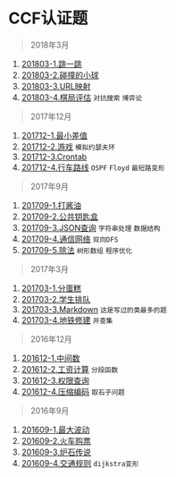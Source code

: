 # CCF认证题

>2018年3月

1. [201803-1.跳一跳](https://github.com/faxinwang/OJ_CCF/blob/master/201803/201803-1.跳一跳.cpp)
2. [201803-2.碰撞的小球](https://github.com/faxinwang/OJ_CCF/blob/master/201803/201803-2.碰撞的小球.cpp)
3. [201803-3.URL映射](https://github.com/faxinwang/OJ_CCF/blob/master/201803/201803-3.URL映射.cpp)
4. [201803-4.棋局评估](https://github.com/faxinwang/OJ_CCF/blob/master/201803/201803-4.棋局评估.cpp) `对抗搜索` `博弈论`

>2017年12月

1. [201712-1.最小差值](https://github.com/faxinwang/OJ_CCF/blob/master/201712/201712-1.最小差值.cpp)
2. [201712-2.游戏](https://github.com/faxinwang/OJ_CCF/blob/master/201712/201712-2.游戏.cpp) `模拟约瑟夫环`
3. [201712-3.Crontab](https://github.com/faxinwang/OJ_CCF/blob/master/201712/201712-3.Crontab.cpp)
4. [201712-4.行车路线](https://github.com/faxinwang/OJ_CCF/blob/master/201712/201712-4.行车路线.cpp) `OSPF`  `Floyd` `最短路变形`

>2017年9月

1. [201709-1.打酱油](https://github.com/faxinwang/OJ_CCF/blob/master/201709/201709-1.打酱油.cpp)
2. [201709-2.公共钥匙盒](https://github.com/faxinwang/OJ_CCF/blob/master/201709/201709-2.公共钥匙盒.cpp)
3. [201709-3.JSON查询](https://github.com/faxinwang/OJ_CCF/blob/master/201709/201709-3.JSON查询.cpp) `字符串处理` `数据结构`
4. [201709-4.通信网络](https://github.com/faxinwang/OJ_CCF/blob/master/201709/201709-4.通信网络.cpp) `双向DFS`
5. [201709-5.除法](https://github.com/faxinwang/OJ_CCF/blob/master/201709/201709-5.除法.cpp) `树形数组` `程序优化`

>2017年3月

1. [201703-1.分蛋糕](https://github.com/faxinwang/OJ_CCF/blob/master/201703/201703-1.分蛋糕.cpp)
2. [201703-2.学生排队](https://github.com/faxinwang/OJ_CCF/blob/master/201703/201703-2.学生排队.cpp)
3. [201703-3.Markdown](https://github.com/faxinwang/OJ_CCF/blob/master/201703/201703-3.Markdown.cpp) `这是写过的类最多的题`
4. [201703-4.地铁修建](https://github.com/faxinwang/OJ_CCF/blob/master/201703/201703-4.地铁修建.cpp) `并查集`

>2016年12月

1. [201612-1.中间数](https://github.com/faxinwang/OJ_CCF/blob/master/201612/201612-1.中间数.cpp)
2. [201612-2.工资计算](https://github.com/faxinwang/OJ_CCF/blob/master/201612/201612-2.工资计算.cpp) `分段函数`
3. [201612-3.权限查询](https://github.com/faxinwang/OJ_CCF/blob/master/201612/201612-3.权限查询.cpp)
4. [201612-4.压缩编码](https://github.com/faxinwang/OJ_CCF/blob/master/201612/201612-4.压缩编码.cpp) `取石子问题`

>2016年9月

1. [201609-1.最大波动](https://github.com/faxinwang/OJ_CCF/blob/master/201609/201609-1.最大波动.cpp)
2. [201609-2.火车购票](https://github.com/faxinwang/OJ_CCF/blob/master/201609/201609-2.火车购票.cpp)
3. [201609-3.炉石传说](https://github.com/faxinwang/OJ_CCF/blob/master/201609/201609-3.炉石传说.cpp)
4. [201609-4.交通规则](https://github.com/faxinwang/OJ_CCF/blob/master/201609/201609-4.交通规则.cpp) `dijkstra变形`
